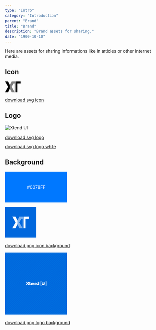 ```yaml
---
type: "Intro"
category: "Introduction"
parent: "Brand"
title: "Brand"
description: "Brand assets for sharing."
date: "1900-10-10"
---
```


Here are assets for sharing informations like in articles or other internet media.

## Icon

<p></p>

<p>
  <img src="https://raw.githubusercontent.com/xtendui/xtendui/master/static/favicon.svg" loading="eager" alt="Xtend UI" width="50">
</p>

[download svg icon](https://raw.githubusercontent.com/xtendui/xtendui/master/static/favicon.svg)

## Logo

<p></p>

<p>
  <img src="https://raw.githubusercontent.com/xtendui/xtendui/master/static/logo.svg" loading="eager" alt="Xtend UI" width="100">
</p>

[download svg logo](https://raw.githubusercontent.com/xtendui/xtendui/master/static/logo.svg)

[download svg logo white](https://raw.githubusercontent.com/xtendui/xtendui/master/static/logo-white.svg)

## Background

<div style="width: 200px; height: 100px; display: flex; align-items: center; justify-content: center; background: #0078FF; color: white;">
  #0078FF
</div>

<p></p>

<p>
  <img src="https://raw.githubusercontent.com/xtendui/xtendui/master/static/apple-touch-icon.png" loading="eager" alt="Xtend UI" width="100">
</p>

[download png icon background](https://raw.githubusercontent.com/xtendui/xtendui/master/static/apple-touch-icon.png)

<p></p>

<p>
  <img src="https://raw.githubusercontent.com/xtendui/xtendui/master/static/social.png" loading="eager" alt="Xtend UI" width="200">
</p>

[download png logo background](https://raw.githubusercontent.com/xtendui/xtendui/master/static/social.png)
